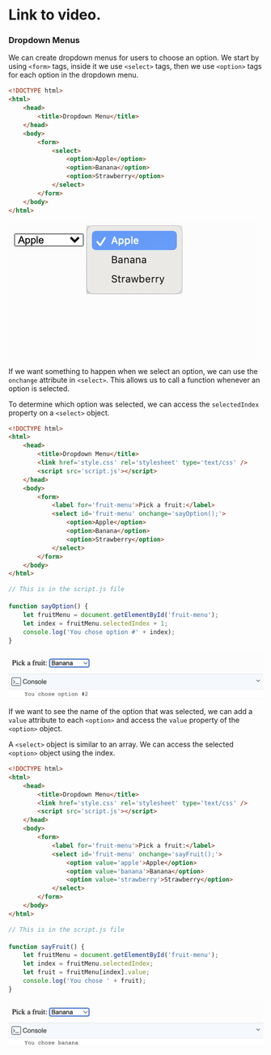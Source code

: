 # Link to video.

### Dropdown Menus

We can create dropdown menus for users to choose an option. We start by using `<form>` tags, inside it we use `<select>` tags, then we use `<option>` tags for each option in the dropdown menu.

```html
<!DOCTYPE html>
<html>
    <head>
        <title>Dropdown Menu</title>
    </head>
    <body>
        <form>
            <select>
                <option>Apple</option>
                <option>Banana</option>
                <option>Strawberry</option>
            </select>
        </form>
    </body>
</html>
```

![](../../Images/js_dropdown_1.png)

If we want something to happen when we select an option, we can use the `onchange` attribute in `<select>`. This allows us to call a function whenever an option is selected.

To determine which option was selected, we can access the `selectedIndex` property on a `<select>` object.

```html
<!DOCTYPE html>
<html>
    <head>
        <title>Dropdown Menu</title>
        <link href='style.css' rel='stylesheet' type='text/css' />
        <script src='script.js'></script>
    </head>
    <body>
        <form>
            <label for='fruit-menu'>Pick a fruit:</label>
            <select id='fruit-menu' onchange='sayOption();'>
                <option>Apple</option>
                <option>Banana</option>
                <option>Strawberry</option>
            </select>
        </form>
    </body>
</html>
```


```js
// This is in the script.js file

function sayOption() {
    let fruitMenu = document.getElementById('fruit-menu');
    let index = fruitMenu.selectedIndex + 1;
    console.log('You chose option #' + index);
}
```

![](../../Images/js_dropdown_2.png)

If we want to see the name of the option that was selected, we can add a `value` attribute to each `<option>` and access the `value` property of the `<option>` object. 

A `<select>` object is similar to an array. We can access the selected `<option>` object using the index.

```html
<!DOCTYPE html>
<html>
    <head>
        <title>Dropdown Menu</title>
        <link href='style.css' rel='stylesheet' type='text/css' />
        <script src='script.js'></script>
    </head>
    <body>
        <form>
            <label for='fruit-menu'>Pick a fruit:</label>
            <select id='fruit-menu' onchange='sayFruit();'>
                <option value='apple'>Apple</option>
                <option value='banana'>Banana</option>
                <option value='strawberry'>Strawberry</option>
            </select>
        </form>
    </body>
</html>
```

```js
// This is in the script.js file

function sayFruit() {
    let fruitMenu = document.getElementById('fruit-menu');
    let index = fruitMenu.selectedIndex;
    let fruit = fruitMenu[index].value;
    console.log('You chose ' + fruit);
}
```

![](../../Images/js_dropdown_3.png)
